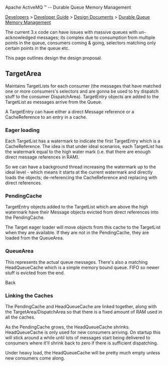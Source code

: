 Apache ActiveMQ ™ -- Durable Queue Memory Management 

[Developers](developers.html) > [Developer Guide](developer-guide.html) > [Design Documents](design-documents.html) > [Durable Queue Memory Management](durable-queue-memory-management.html)


The current 3.x code can have issues with massive queues with un-acknowledged messages; its complex due to consumption from multiple points in the queue, consumers coming & going, selectors matching only certain points in the queue etc.

This page outlines design the design proposal.

TargetArea
----------

Maintains TargetLists for each consumer (the messages that have matched one or more consumers's selectors and are gonna be used to try dispatch stuff to the consumer DispatchArea). TargetEntry objects are added to the TargetList as messages arrive from the Queue.

A TargetEntry can have either a direct Message reference or a CacheReference to an entry in a cache.

### Eager loading

Each TargetList has a watermark to indicate the first TargetEntry which is a CacheReference. The idea is that under ideal scenarios, each TargetList has the watermark equal to the high water mark (i.e. that there are enough direct message references in RAM).

So we can have a background thread increasing the watermark up to the ideal level - which means it starts at the current watermark and directly loads the objects; de-referencing the CacheReference and replacing with direct references.

### PendingCache

TargetEntry objects added to the TargetList which are above the high watermark have their Message objects evicted from direct references into the PendingCache.

The Target eager loader will move objects from this cache to the TargetList when they are available. If they are not in the PendingCache, they are loaded from the QueueArea.

### QueueArea

This represents the actual queue messages. There's also a matching HeadQueueCache which is a simple memory bound queue. FIFO so newer stuff is evicted from the end.

Back

### Linking the Caches

The PendingCache and HeadQueueCache are linked together, along with the TargetArea/DispatchArea so that there is a fixed amount of RAM used in all the caches.

As the PendingCache grows, the HeadQueueCache shrinks. HeadQueueCache is only used for new consumers arriving. On startup this will stick around a while until lots of messages start being delivered to consumers where it'll shrink back to zero if there is sufficient dispatching.

Under heavy load, the HeadQueueCache will be pretty much empty unless new consumers come along.


